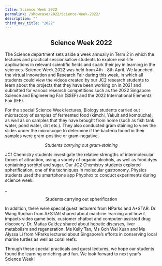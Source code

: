 ```yaml
---
title: Science Week 2022
permalink: /showcase/2022/Science-Week-2022/
description: ""
third_nav_title: "2022"
---
```

## <center> Science Week 2022 </center>

The Science department sets aside a week annually in Term 2 in which the lectures and practical sessionsallow students to explore real-life applications in relevant scientific fields and spark their joy in learning in the sciences. Science Week 2022 was held from 4th – 8th April. We launched the virtual Innovation and Research Fair during this week, in which all students could view the videos created by our JC2 research students to learn about the projects that they have been working on in 2021 and submitted for various research competitions such as the 2022 Singapore Science and Engineering Fair (SSEF) and the 2022 International Elementz Fair (IEF).

  
For the special Science Week lectures, Biology students carried out microscopy of samples of fermented food (kimchi, Yakult and kombucha), as well as on samples that they have brought from home (such as fish tank water, pond water, dirt etc.). They also conducted gram staining to view the slides under the microscope to determine if the bacteria found in their samples were gram-positive or gram-negative.

_<center>Students carrying out gram-staining</center>_

JC1 Chemistry students investigate the relative strengths of intermolecular forces of attraction, using a variety of organic alcohols, as well as food dyes containing sorbitol and sugar. Our JC2 Chemistry students explored spherification, one of the techniques in molecular gastronomy. Physics students used the smartphone app Phyphox to conduct experiments during science week.

_<center>Students carrying out spherification</center>

In addition, there were special guest lecturers from NParks and A\*STAR. Dr. Wang Ruohan from A\*STAR shared about machine learning and how it impacts video game bots, customer chatbot and computer-assisted drug discovery. Dr. Matias Caldez shared about hepatic diseases, liver metabolism and regeneration. Ms Kelly Tan, Ms Goh Wei Xuan and Ms Alyssa Li from NParks lectured about Singapore’s efforts in conserving local marine turtles as well as coral reefs. 

Through these special practicals and guest lectures, we hope our students found the learning enriching and fun. We look forward to next year’s Science Week!